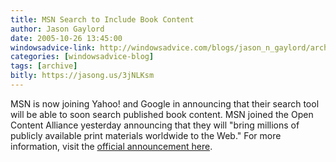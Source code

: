 ```yaml
---
title: MSN Search to Include Book Content
author: Jason Gaylord
date: 2005-10-26 13:45:00
windowsadvice-link: http://windowsadvice.com/blogs/jason_n_gaylord/archive/2005/10/26/MSN-Search-To-Include-Book-Content.aspx
categories: [windowsadvice-blog]
tags: [archive]
bitly: https://jasong.us/3jNLKsm
---
```


MSN is now joining Yahoo! and Google in announcing that their search tool will be able to soon search published book content. MSN joined the Open Content Alliance yesterday announcing that they will "bring millions of publicly available print materials worldwide to the Web." For more information, visit the [official announcement here](http://www.microsoft.com/presspass/press/2005/oct05/10-25MSNBookSearchPR.mspx).